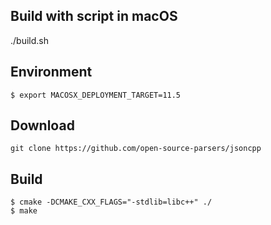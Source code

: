 
## Build with script in macOS
 ./build.sh


## Environment
	$ export MACOSX_DEPLOYMENT_TARGET=11.5

## Download
	git clone https://github.com/open-source-parsers/jsoncpp


## Build
	$ cmake -DCMAKE_CXX_FLAGS="-stdlib=libc++" ./
	$ make

	
